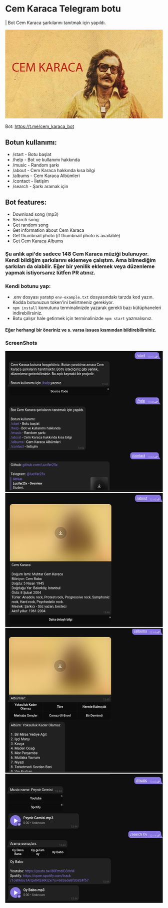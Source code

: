 # Cem Karaca Telegram botu
| Bot Cem Karaca şarkılarını tanıtmak için yapıldı.

![Cem Karaca](./cem.jpeg)

Bot: https://t.me/cem_karaca_bot

## Botun kullanımı:
* /start - Botu başlat
* /help - Bot ve kullanımı hakkında
* /music - Random şarkı
* /about - Cem Karaca hakkında kısa bilgi
* /albums - Cem Karaca Albümleri
* /contact - İletişim
* /search - Şarkı aramak için

## Bot features:
* Download song (mp3)
* Search song
* Get random song
* Get information about Cem Karaca
* Get thumbnail photo (if thumbnail photo is available)
* Get Cem Karaca Albums

### Şu anlık api'de sadece 148 Cem Karaca müziği bulunuyor. Kendi bildiğim şarkılarını eklemeye çalıştım. Ama bilmediğim şarkıları da olabilir. Eğer bir yenilik eklemek veya düzenleme  yapmak istiyorsanız lütfen PR atınız. 

### Kendi botunu yap:
* .env dosyası yaratıp `env-example.txt` dosyasındakı tarzda kod yazın. Kodda botunuzun token'ini belirtmeniz gerekiyor.
*  `npm install` komutunu terminalinizde yazarak gerekli bazı kütüphaneleri indirebilirsiniz.
*  Botu çalışır hale getirmek için terminalinizde `npm start` yazmalısınız.

#### Eğer herhangi bir öneriniz ve s. varsa issues kısmından bildirebilirsiniz.

### ScreenShots
![Start](./start.png)
![About](./about.png)
![Albulms](./albums.png)
![Search](./search.png)
